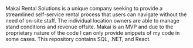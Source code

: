Makai Rental Solutions is a unique company seeking to provide a streamlined self-service rental process that users can navigate without the need of on-site staff. The individual location owners are able to manage stand conditions and revenue offsite. Makai is an MVP and due to the proprietary nature of the code I can only provide snippets of my code in some cases. This repository contains SQL, .NET, and React. 
